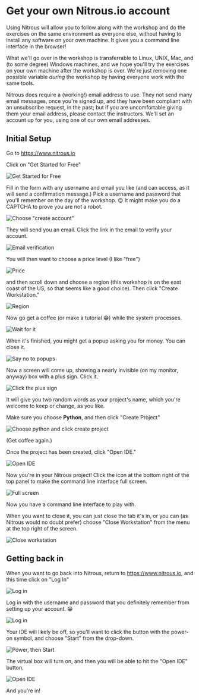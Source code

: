 # Get your own Nitrous.io account

Using Nitrous will allow you to follow along with the workshop and do the exercises on the same environment as everyone else, without having to install any software on your own machine. It gives you a command line interface in the browser! 

What we'll go over in the workshop is transferrable to Linux, UNIX, Mac, and (to some degree) Windows machines, and we hope you'll try the exercises on your own machine after the workshop is over. We're just removing one possible variable _during_ the workshop by having everyone work with the same tools.

Nitrous does require a (working!) email address to use. They not send many email messages, once you're signed up, and they have been compliant with an unsubscribe request, in the past; but if you are uncomfortable giving them your email address, please contact the instructors. We'll set an account up for you, using one of our own email addresses.

## Initial Setup

Go to https://www.nitrous.io

Click on "Get Started for Free"

![Get Started for Free](https://raw.githubusercontent.com/csheldonhess/c4l16-cli-workshop/master/images/getit.jpg "Click Get Started for Free")

Fill in the form with any username and email you like (and can access, as it will send a confirmation message.) Pick a username and password that you'll remember on the day of the workshop. 😉 It might make you do a CAPTCHA to prove you are not a robot.

![Choose "create account"](https://raw.githubusercontent.com/csheldonhess/c4l16-cli-workshop/master/images/create_account.jpg "Choose 'Create Account'")

They will send you an email. Click the link in the email to verify your account.

![Email verification](https://raw.githubusercontent.com/csheldonhess/c4l16-cli-workshop/master/images/email.jpg "Click the link to verify your email address")

You will then want to choose a price level (I like "free")

![Price](https://raw.githubusercontent.com/csheldonhess/c4l16-cli-workshop/master/images/price.jpg "Click $0 per month")

and then scroll down and choose a region (this workshop is on the east coast of the US, so that seems like a good choice). Then click "Create Workstation."

![Region](https://raw.githubusercontent.com/csheldonhess/c4l16-cli-workshop/master/images/region.jpg "Click US East and Create Workstation")

Now go get a coffee (or make a tutorial 😁) while the system processes.

![Wait for it](https://raw.githubusercontent.com/csheldonhess/c4l16-cli-workshop/master/images/wait.jpg "Wait while a workstation is created")

When it's finished, you might get a popup asking you for money. You can close it.

![Say no to popups](https://raw.githubusercontent.com/csheldonhess/c4l16-cli-workshop/master/images/nopopup.jpg "Close the popup")

Now a screen will come up, showing a nearly invisible (on my monitor, anyway) box with a plus sign. Click it.

![Click the plus sign](https://raw.githubusercontent.com/csheldonhess/c4l16-cli-workshop/master/images/invisible_plus.jpg "Click the plus sign")

It will give you two random words as your project's name, which you're welcome to keep or change, as you like. 

Make sure you choose __Python__, and then click "Create Project"

![Choose python and click create project](https://raw.githubusercontent.com/csheldonhess/c4l16-cli-workshop/master/images/python.jpg "Choose Python and click Create Project")

(Get coffee again.) 

Once the project has been created, click "Open IDE."

![Open IDE](https://raw.githubusercontent.com/csheldonhess/c4l16-cli-workshop/master/images/open_ide.jpg "Open IDE")

Now you're in your Nitrous project! Click the icon at the bottom right of the top panel to make the command line interface full screen.

![Full screen](https://raw.githubusercontent.com/csheldonhess/c4l16-cli-workshop/master/images/fullscreen.jpg "Full screen")

Now you have a command line interface to play with.

When you want to close it, you can just close the tab it's in, or you can (as Nitrous would no doubt prefer) choose "Close Workstation" from the menu at the top right of the screen.

![Close workstation](https://raw.githubusercontent.com/csheldonhess/c4l16-cli-workshop/master/images/stop.jpg "Close workstation")

## Getting back in

When you want to go back into Nitrous, return to https://www.nitrous.io, and this time click on "Log In"

![Log in](https://raw.githubusercontent.com/csheldonhess/c4l16-cli-workshop/master/images/comeback.jpg "Log in")

Log in with the username and password that you definitely remember from setting up your account. 😁

![Log in](https://raw.githubusercontent.com/csheldonhess/c4l16-cli-workshop/master/images/login.jpg "Log in")

Your IDE will likely be off, so you'll want to click the button with the power-on symbol, and choose "Start" from the drop-down.

![Power, then Start](https://raw.githubusercontent.com/csheldonhess/c4l16-cli-workshop/master/images/start_ide.jpg "Power, then Start")

The virtual box will turn on, and then you will be able to hit the "Open IDE" button.

![Open IDE](https://raw.githubusercontent.com/csheldonhess/c4l16-cli-workshop/master/images/open_ide2.jpg "Open IDE")

And you're in!
